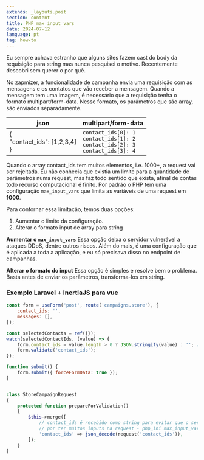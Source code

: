 ```yaml
---
extends: _layouts.post
section: content
title: PHP max_input_vars
date: 2024-07-12
language: pt
tag: how-to
---
```


Eu sempre achava estranho que alguns sites fazem cast do body da requisição para string mas nunca pesquisei o motivo. Recentemente descobri sem querer o por quê.

No zapmizer, a funcionalidade de campanha envia uma requisição com as mensagens e os contatos que vão receber a mensagem. Quando a mensagem tem uma imagem, é necessário que a requisição tenha o formato multipart/form-data. Nesse formato, os parâmetros que são array, são enviados separadamente.

| json                               | multipart/form-data                                                                      |
| ---------------------------------- | ---------------------------------------------------------------------------------------- |
| {<br>"contact_ids": [1,2,3,4]<br>} | `contact_ids[0]: 1`<br>`contact_ids[1]: 2`<br>`contact_ids[2]: 3`<br>`contact_ids[3]: 4` |


Quando o array contact_ids tem muitos elementos, i.e. 1000+, a request vai ser rejeitada. Eu não conhecia que existia um limite para a quantidade de parâmetros numa request, mas faz todo sentido que exista, afinal de contas todo recurso computacional é finito. Por padrão o PHP tem uma configuração `max_input_vars` que limita as variáveis de uma request em **1000**. 

Para contornar essa limitação, temos duas opções:

1. Aumentar o limite da configuração.
2. Alterar o formato input de array para string

**Aumentar o `max_input_vars`**
Essa opção deixa o servidor vulnerável a ataques DDoS, dentre outros riscos. Além do mais, é uma configuração que é aplicada a toda a aplicação, e eu só precisava disso no endpoint de campanhas. 

**Alterar o formato do input**
Essa opção é simples e resolve bem o problema. Basta antes de enviar os parâmetros, transforma-los em string.

### Exemplo Laravel + InertiaJS para vue

```js
const form = useForm('post', route('campaigns.store'), {
    contact_ids: '',
	messages: [], 
});

const selectedContacts = ref({});
watch(selectedContactIds, (value) => {
    form.contact_ids = value.length > 0 ? JSON.stringify(value) : ''; // stringify array
    form.validate('contact_ids');
});

function submit() {
    form.submit({ forceFormData: true });
}
```

```php

class StoreCampaignRequest
{
    protected function prepareForValidation()
    {
        $this->merge([
            // contact_ids é recebido como string para evitar que o servidor rejeite a requisição
            // por ter muitos inputs na request - php_ini max_input_vars.
            'contact_ids' => json_decode(request('contact_ids')),
        ]);
    }
}
```


